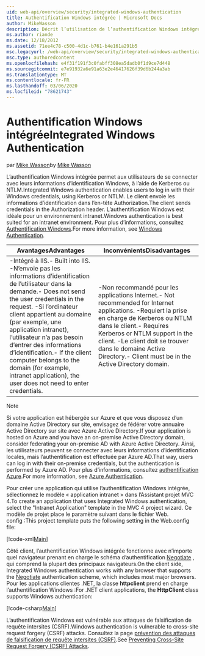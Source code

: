```yaml
---
uid: web-api/overview/security/integrated-windows-authentication
title: Authentification Windows intégrée | Microsoft Docs
author: MikeWasson
description: Décrit l’utilisation de l’authentification Windows intégrée dans API Web ASP.NET.
ms.author: riande
ms.date: 12/18/2012
ms.assetid: 71ee4c78-c500-4d1c-b761-b4e161a291b5
msc.legacyurl: /web-api/overview/security/integrated-windows-authentication
msc.type: authoredcontent
ms.openlocfilehash: e4f31f191f3c0fabff308ea5dadb0f1d9ce7d448
ms.sourcegitcommit: e7e91932a6e91a63e2e46417626f39d6b244a3ab
ms.translationtype: MT
ms.contentlocale: fr-FR
ms.lasthandoff: 03/06/2020
ms.locfileid: "78621743"
---
```

# <a name="integrated-windows-authentication"></a><span data-ttu-id="eeb8b-103">Authentification Windows intégrée</span><span class="sxs-lookup"><span data-stu-id="eeb8b-103">Integrated Windows Authentication</span></span>

<span data-ttu-id="eeb8b-104">par [Mike Wasson](https://github.com/MikeWasson)</span><span class="sxs-lookup"><span data-stu-id="eeb8b-104">by [Mike Wasson](https://github.com/MikeWasson)</span></span>

<span data-ttu-id="eeb8b-105">L’authentification Windows intégrée permet aux utilisateurs de se connecter avec leurs informations d’identification Windows, à l’aide de Kerberos ou NTLM.</span><span class="sxs-lookup"><span data-stu-id="eeb8b-105">Integrated Windows authentication enables users to log in with their Windows credentials, using Kerberos or NTLM.</span></span> <span data-ttu-id="eeb8b-106">Le client envoie les informations d’identification dans l’en-tête Authorization.</span><span class="sxs-lookup"><span data-stu-id="eeb8b-106">The client sends credentials in the Authorization header.</span></span> <span data-ttu-id="eeb8b-107">L’authentification Windows est idéale pour un environnement intranet.</span><span class="sxs-lookup"><span data-stu-id="eeb8b-107">Windows authentication is best suited for an intranet environment.</span></span> <span data-ttu-id="eeb8b-108">Pour plus d’informations, consultez [Authentification Windows](https://www.iis.net/configreference/system.webserver/security/authentication/windowsauthentication).</span><span class="sxs-lookup"><span data-stu-id="eeb8b-108">For more information, see [Windows Authentication](https://www.iis.net/configreference/system.webserver/security/authentication/windowsauthentication).</span></span>

| <span data-ttu-id="eeb8b-109">Avantages</span><span class="sxs-lookup"><span data-stu-id="eeb8b-109">Advantages</span></span> | <span data-ttu-id="eeb8b-110">Inconvénients</span><span class="sxs-lookup"><span data-stu-id="eeb8b-110">Disadvantages</span></span> |
| --- | --- |
| <span data-ttu-id="eeb8b-111">-Intégré à IIS.</span><span class="sxs-lookup"><span data-stu-id="eeb8b-111">- Built into IIS.</span></span> <span data-ttu-id="eeb8b-112">-N’envoie pas les informations d’identification de l’utilisateur dans la demande.</span><span class="sxs-lookup"><span data-stu-id="eeb8b-112">- Does not send the user credentials in the request.</span></span> <span data-ttu-id="eeb8b-113">-Si l’ordinateur client appartient au domaine (par exemple, une application intranet), l’utilisateur n’a pas besoin d’entrer des informations d’identification.</span><span class="sxs-lookup"><span data-stu-id="eeb8b-113">- If the client computer belongs to the domain (for example, intranet application), the user does not need to enter credentials.</span></span> | <span data-ttu-id="eeb8b-114">-Non recommandé pour les applications Internet.</span><span class="sxs-lookup"><span data-stu-id="eeb8b-114">- Not recommended for Internet applications.</span></span> <span data-ttu-id="eeb8b-115">-Requiert la prise en charge de Kerberos ou NTLM dans le client.</span><span class="sxs-lookup"><span data-stu-id="eeb8b-115">- Requires Kerberos or NTLM support in the client.</span></span> <span data-ttu-id="eeb8b-116">-Le client doit se trouver dans le domaine Active Directory.</span><span class="sxs-lookup"><span data-stu-id="eeb8b-116">- Client must be in the Active Directory domain.</span></span> |

> [!NOTE]
> <span data-ttu-id="eeb8b-117">Si votre application est hébergée sur Azure et que vous disposez d’un domaine Active Directory sur site, envisagez de fédérer votre annuaire Active Directory sur site avec Azure Active Directory.</span><span class="sxs-lookup"><span data-stu-id="eeb8b-117">If your application is hosted on Azure and you have an on-premise Active Directory domain, consider federating your on-premise AD with Azure Active Directory.</span></span> <span data-ttu-id="eeb8b-118">Ainsi, les utilisateurs peuvent se connecter avec leurs informations d’identification locales, mais l’authentification est effectuée par Azure AD.</span><span class="sxs-lookup"><span data-stu-id="eeb8b-118">That way, users can log in with their on-premise credentials, but the authentication is performed by Azure AD.</span></span> <span data-ttu-id="eeb8b-119">Pour plus d’informations, consultez [authentification Azure](../../../visual-studio/overview/2012/windows-azure-authentication.md).</span><span class="sxs-lookup"><span data-stu-id="eeb8b-119">For more information, see [Azure Authentication](../../../visual-studio/overview/2012/windows-azure-authentication.md).</span></span>

<span data-ttu-id="eeb8b-120">Pour créer une application qui utilise l’authentification Windows intégrée, sélectionnez le modèle « application intranet » dans l’Assistant projet MVC 4.</span><span class="sxs-lookup"><span data-stu-id="eeb8b-120">To create an application that uses Integrated Windows authentication, select the "Intranet Application" template in the MVC 4 project wizard.</span></span> <span data-ttu-id="eeb8b-121">Ce modèle de projet place le paramètre suivant dans le fichier Web. config :</span><span class="sxs-lookup"><span data-stu-id="eeb8b-121">This project template puts the following setting in the Web.config file:</span></span>

[!code-xml[Main](integrated-windows-authentication/samples/sample1.xml)]

<span data-ttu-id="eeb8b-122">Côté client, l’authentification Windows intégrée fonctionne avec n’importe quel navigateur prenant en charge le schéma d’authentification [Negotiate](http://www.ietf.org/rfc/rfc4559.txt) , qui comprend la plupart des principaux navigateurs.</span><span class="sxs-lookup"><span data-stu-id="eeb8b-122">On the client side, Integrated Windows authentication works with any browser that supports the [Negotiate](http://www.ietf.org/rfc/rfc4559.txt) authentication scheme, which includes most major browsers.</span></span> <span data-ttu-id="eeb8b-123">Pour les applications clientes .NET, la classe **httpclient** prend en charge l’authentification Windows :</span><span class="sxs-lookup"><span data-stu-id="eeb8b-123">For .NET client applications, the **HttpClient** class supports Windows authentication:</span></span>

[!code-csharp[Main](integrated-windows-authentication/samples/sample2.cs)]

<span data-ttu-id="eeb8b-124">L’authentification Windows est vulnérable aux attaques de falsification de requête intersites (CSRF).</span><span class="sxs-lookup"><span data-stu-id="eeb8b-124">Windows authentication is vulnerable to cross-site request forgery (CSRF) attacks.</span></span> <span data-ttu-id="eeb8b-125">Consultez la page [prévention des attaques de falsification de requête intersites (CSRF)](preventing-cross-site-request-forgery-csrf-attacks.md).</span><span class="sxs-lookup"><span data-stu-id="eeb8b-125">See [Preventing Cross-Site Request Forgery (CSRF) Attacks](preventing-cross-site-request-forgery-csrf-attacks.md).</span></span>
